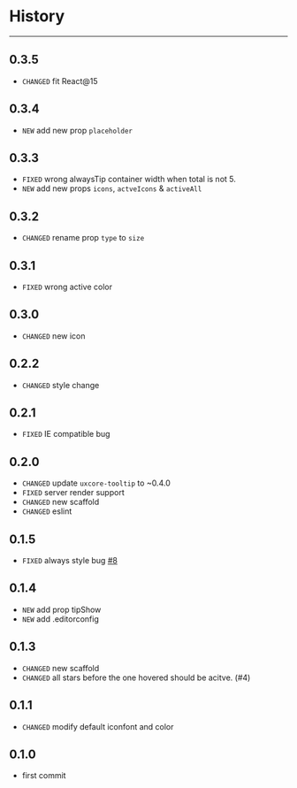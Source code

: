 # History
----

## 0.3.5

* `CHANGED` fit React@15

## 0.3.4

* `NEW` add new prop `placeholder`

## 0.3.3

* `FIXED` wrong alwaysTip container width when total is not 5.
* `NEW` add new props `icons`, `actveIcons` & `activeAll`

## 0.3.2

* `CHANGED` rename prop `type` to `size`

## 0.3.1

* `FIXED` wrong active color 

## 0.3.0

* `CHANGED` new icon

## 0.2.2

* `CHANGED` style change

## 0.2.1

* `FIXED` IE compatible bug

## 0.2.0

* `CHANGED` update `uxcore-tooltip` to ~0.4.0
* `FIXED` server render support
* `CHANGED` new scaffold
* `CHANGED` eslint

## 0.1.5

* `FIXED` always style bug [#8](https://github.com/uxcore/uxcore-rate/issues/8)

## 0.1.4
* `NEW` add prop tipShow
* `NEW` add .editorconfig

## 0.1.3
* `CHANGED` new scaffold
* `CHANGED` all stars before the one hovered should be acitve. (#4)

## 0.1.1
* `CHANGED` modify default iconfont and color

## 0.1.0
* first commit 